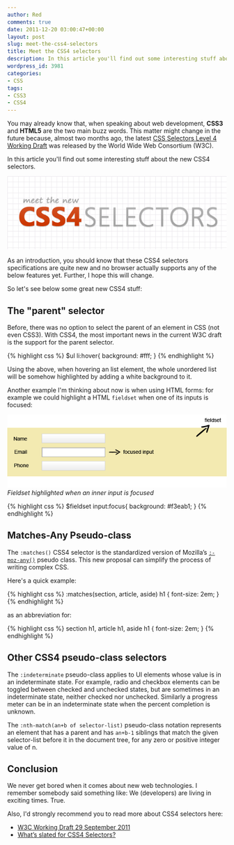 ```yaml
---
author: Red
comments: true
date: 2011-12-20 03:00:47+00:00
layout: post
slug: meet-the-css4-selectors
title: Meet the CSS4 selectors
description: In this article you'll find out some interesting stuff about the CSS4 selectors.
wordpress_id: 3981
categories:
- CSS
tags:
- CSS3
- CSS4
---
```


You may already know that, when speaking about web development, **CSS3** and **HTML5** are the two main buzz words. This matter might change in the future because, almost two months ago, the latest [CSS Selectors Level 4 Working Draft](http://www.w3.org/TR/2011/WD-selectors4-20110929) was released by the World Wide Web Consortium (W3C).

In this article you'll find out some interesting stuff about the new CSS4 selectors.

![CSS Level 4 Selectors](/wp-content/uploads/2011/12/css4-selectors.png)

<!-- more -->

As an introduction, you should know that these CSS4 selectors specifications are quite new and no browser actually supports any of the below features yet. Further, I hope this will change.

So let's see below some great new CSS4 stuff:

## The "parent" selector

Before, there was no option to select the parent of an element in CSS (not even CSS3). With CSS4, the most important news in the current W3C draft is the support for the parent selector.

{% highlight css %}
$ul li:hover{
    background: #fff;
}
{% endhighlight %}

Using the above, when hovering an list element, the whole unordered list will be somehow highlighted by adding a white background to it. 

Another example I'm thinking about now is when using HTML forms: for example we could highlight a HTML `fieldset` when one of its inputs is focused:

![Fieldset highlighting](/wp-content/uploads/2011/12/css4-selectors-fieldset.png)
_Fieldset highlighted when an inner input is focused_

{% highlight css %}
$fieldset input:focus{
    background: #f3eab1;
}
{% endhighlight %}

## Matches-Any Pseudo-class

The `:matches()` CSS4 selector is the standardized version of Mozilla’s [`:-moz-any()`](https://developer.mozilla.org/en/CSS/%3A-moz-any) pseudo class. This new proposal can simplify the process of writing complex CSS. 

Here's a quick example:

{% highlight css %}
:matches(section, article, aside) h1 {
    font-size: 2em;
}
{% endhighlight %}

as an abbreviation for: 

{% highlight css %}
section h1, article h1, aside h1 {
    font-size: 2em;
}
{% endhighlight %}

## Other CSS4 pseudo-class selectors

The `:indeterminate` pseudo-class applies to UI elements whose value is in an indeterminate state. For example, radio and checkbox elements can be toggled between checked and unchecked states, but are sometimes in an indeterminate state, neither checked nor unchecked. Similarly a progress meter can be in an indeterminate state when the percent completion is unknown. 

The `:nth-match(an+b of selector-list)` pseudo-class notation represents an element that has a parent and has `an+b-1` siblings that match the given selector-list before it in the document tree, for any zero or positive integer value of n.

## Conclusion

We never get bored when it comes about new web technologies. I remember somebody said something like: We (developers) are living in exciting times. True.

Also, I'd strongly recommend you to read more about CSS4 selectors here:
	
  * [W3C Working Draft 29 September 2011](http://www.w3.org/TR/2011/WD-selectors4-20110929/)	
  * [What’s slated for CSS4 Selectors?](http://generatedcontent.org/post/10865123182/selectors4)